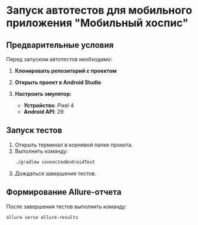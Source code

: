 # Запуск автотестов для мобильного приложения "Мобильный хоспис"

## Предварительные условия
Перед запуском автотестов необходимо:

1. **Клонировать репозиторий с проектом**  

2. **Открыть проект в Android Studio**

3. **Настроить эмулятор:**  
   - **Устройство**: Pixel 4  
   - **Android API**: 29  

## Запуск тестов

1. Открыть терминал в корневой папке проекта.
2. Выполнить команду:
   ```sh
   ./gradlew connectedAndroidTest
   ```
3. Дождаться завершения тестов.

## Формирование Allure-отчета
После завершения тестов выполнить команду:
   ```sh
   allure serve allure-results